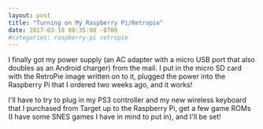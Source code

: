 ```yaml
---
layout: post
title: "Turning on My Raspberry Pi/Retropie"
date: 2017-03-18 08:35:00 -0700
#categories: raspberry-pi retropie
---
```

I finally got my power supply (an AC adapter with a micro USB port that also doubles as an Android charger) from the mail. I put in the micro SD card with the RetroPie image written on to it, plugged the power into the Raspberry Pi that I ordered two weeks ago, and it works!

I'll have to try to plug in my PS3 controller and my new wireless keyboard that I purchased from Target up to the Raspberry Pi, get a few game ROMs (I have some SNES games I have in mind to put in), and I'll be set!
